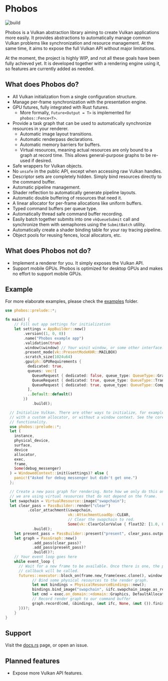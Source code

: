 # Phobos

![build](https://github.com/NotAPenguin0/phobos-rs/actions/workflows/rust.yml/badge.svg)

Phobos is a Vulkan abstraction library aiming to create Vulkan applications more easily. It provides abstractions to automatically
manage common Vulkan problems like synchronization and resource management. At the same time, it aims to 
expose the full Vulkan API without major limitations.

At the moment, the project is highly WIP, and not all these goals have been fully achieved yet. It is developed
together with a rendering engine using it, so features are currently added as needed.

## What does Phobos do?

- All Vulkan initialization from a single configuration structure.
- Manage per-frame synchronization with the presentation engine.
- GPU futures, fully integrated with Rust futures.
  - More formally, `Future<Output = T>` is implemented for `phobos::Fence<T>`.
- Provide a task graph that can be used to automatically synchronize resources in your renderer.
  - Automatic image layout transitions.
  - Automatic renderpass declarations.
  - Automatic memory barriers for buffers.
  - Virtual resources, meaning actual resources are only bound to a graph at record time. This allows general-purpose graphs to be re-used if desired.
- Safe wrappers for Vulkan objects.
- No `unsafe` in the public API, except when accessing raw Vulkan handles.
- Descriptor sets are completely hidden. Simply bind resources directly to the command buffer.
- Automatic pipeline management.
- Shader reflection to automatically generate pipeline layouts.
- Automatic double buffering of resources that need it.
- A linear allocator for per-frame allocations like uniform buffers.
- Typed command buffers per queue type.
- Automatically thread safe command buffer recording.
- Easily batch together submits into one `vkQueueSubmit` call and synchronize them with semaphores using
  the `SubmitBatch` utility.
- Automatically create a shader binding table for your ray tracing pipeline.
- Object pools for reusing fences, local allocators, etc.

## What does Phobos not do?

- Implement a renderer for you. It simply exposes the Vulkan API.
- Support mobile GPUs. Phobos is optimized for desktop GPUs and makes no effort to support mobile GPUs.

## Example

For more elaborate examples, please check the [examples](examples) folder.

```rust 
use phobos::prelude::*;

fn main() {
    // Fill out app settings for initialization
    let settings = AppBuilder::new()
        .version((1, 0, 0))
        .name("Phobos example app")
        .validation(true)
        .window(&window) // Your winit window, or some other interface.
        .present_mode(vk::PresentModeKHR::MAILBOX)
        .scratch_size(1024u64)
        .gpu(ph::GPURequirements {
          dedicated: true,
          queues: vec![
            QueueRequest { dedicated: false, queue_type: QueueType::Graphics },
            QueueRequest { dedicated: true, queue_type: QueueType::Transfer },
            QueueRequest { dedicated: true, queue_type: QueueType::Compute }
          ],
          ..Default::default()
        })
            .build();

  // Initialize Vulkan. There are other ways to initialize, for example
  // with a custom allocator, or without a window context. See the core::init module for this 
  // functionality.
  use phobos::prelude::*;
  let (
    instance,
    physical_device,
    surface,
    device
    allocator,
    exec,
    frame,
    Some(debug_messenger)
  ) = WindowedContext::init(&settings)? else {
    panic!("Asked for debug messenger but didn't get one.")
  };

  // Create a new pass graph for rendering. Note how we only do this once, as 
  // we are using virtual resources that do not depend on the frame.
  let swapchain = VirtualResource::image("swapchain");
  let clear_pass = PassBuilder::render("clear")
          .color_attachment(&swapchain,
                            vk::AttachmentLoadOp::CLEAR,
                            // Clear the swapchain to red.
                            Some(vk::ClearColorValue { float32: [1.0, 0.0, 0.0, 1.0] }))?
            .build();
    let present_pass = PassBuilder::present("present", clear_pass.output(&swapchain).unwrap());
    let graph = PassGraph::new()
            .add_pass(clear_pass)?
            .add_pass(present_pass)?
            .build()?;
    // Your event loop goes here
    while event_loop {
      // Wait for a new frame to be available. Once there is one, the provided
      // callback will be called.
      futures::executor::block_on(frame.new_frame(exec.clone(), window, &surface, |mut ifc| {
            // Bind some physical resources to the render graph.
            let mut bindings = PhysicalResourceBindings::new();
            bindings.bind_image("swapchain", &ifc.swapchain_image.as_ref().unwrap());
            let cmd = exec.on_domain::<domain::Graphics, DefaultAllocator>(None, None)?;
            // Record render graph to our command buffer
            graph.record(cmd, &bindings, &mut ifc, None, &mut ()).finish()
      }))?;
    }
}
```

## Support

Visit the [docs.rs](https://docs.rs/phobos/latest) page, or open an issue.

## Planned features

- Expose more Vulkan API features.
